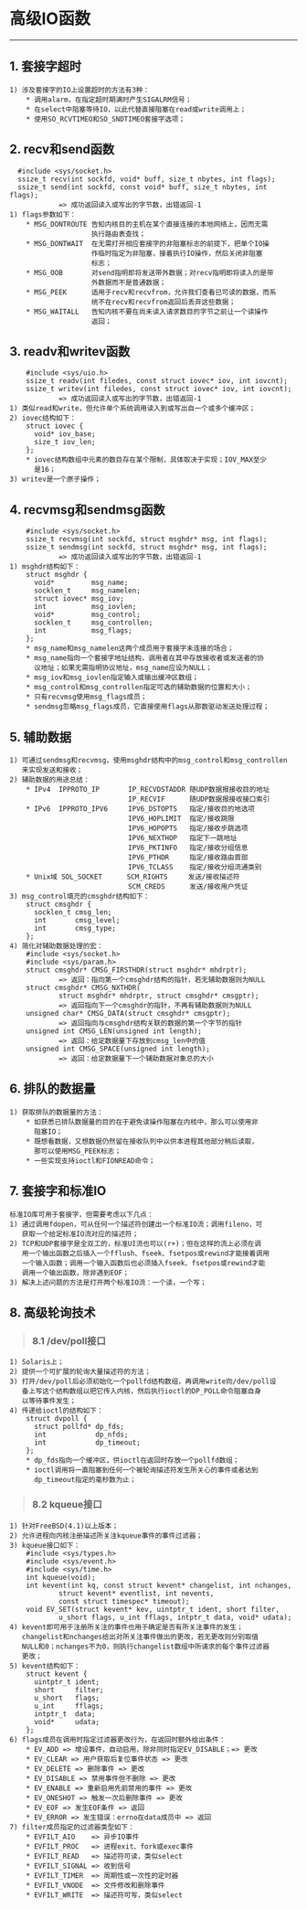 # **高级IO函数**
***

## **1. 套接字超时**
    1) 涉及套接字的IO上设置超时的方法有3种：
        * 调用alarm，在指定超时期满时产生SIGALRM信号；
        * 在select中阻塞等待IO，以此代替直接阻塞在read或write调用上；
        * 使用SO_RCVTIMEO和SO_SNDTIMEO套接字选项；


## **2. recv和send函数**
      #include <sys/socket.h>
      ssize_t recv(int sockfd, void* buff, size_t nbytes, int flags);
      ssize_t send(int sockfd, const void* buff, size_t nbytes, int flags);
                => 成功返回读入或写出的字节数，出错返回-1
    1) flags参数如下：
        * MSG_DONTROUTE 告知内核目的主机在某个直接连接的本地网络上，因而无需
                        执行路由表查找；
        * MSG_DONTWAIT  在无需打开相应套接字的非阻塞标志的前提下，把单个IO操
                        作临时指定为非阻塞，接着执行IO操作，然后关闭非阻塞
                        标志；
        * MSG_OOB       对send指明即将发送带外数据；对recv指明即将读入的是带
                        外数据而不是普通数据；
        * MSG_PEEK      适用于recv和recvfrom，允许我们查看已可读的数据，而系
                        统不在recv和recvfrom返回后丢弃这些数据；
        * MSG_WAITALL   告知内核不要在尚未读入请求数目的字节之前让一个读操作
                        返回；

## **3. readv和writev函数**
        #include <sys/uio.h>
        ssize_t readv(int filedes, const struct iovec* iov, int iovcnt);
        ssize_t writev(int filedes, const struct iovec* iov, int iovcnt);
                => 成功返回读入或写出的字节数，出错返回-1
    1) 类似read和write，但允许单个系统调用读入到或写出自一个或多个缓冲区；
    2) iovec结构如下：
        struct iovec {
          void* iov_base;
          size_t iov_len;
        };
        * iovec结构数组中元素的数目存在某个限制，具体取决于实现；IOV_MAX至少
          是16；
    3) writev是一个原子操作；


## **4. recvmsg和sendmsg函数**
        #include <sys/socket.h>
        ssize_t recvmsg(int sockfd, struct msghdr* msg, int flags);
        ssize_t sendmsg(int sockfd, struct msghdr* msg, int flags);
                => 成功返回读入或写出的字节数，出错返回-1
    1) msghdr结构如下：
        struct msghdr {
          void*         msg_name;
          socklen_t     msg_namelen;
          struct iovec* msg_iov;
          int           msg_iovlen;
          void*         msg_control;
          socklen_t     msg_controllen;
          int           msg_flags;
        };
        * msg_name和msg_namelen这两个成员用于套接字未连接的场合；
        * msg_name指向一个套接字地址结构，调用者在其中存放接收者或发送者的协
          议地址；如果无需指明协议地址，msg_name应设为NULL；
        * msg_iov和msg_iovlen指定输入或输出缓冲区数组；
        * msg_control和msg_controllen指定可选的辅助数据的位置和大小；
        * 只有recvmsg使用msg_flags成员；
        * sendmsg忽略msg_flags成员，它直接使用flags从那数驱动发送处理过程；

## **5. 辅助数据**
    1) 可通过sendmsg和recvmsg，使用msghdr结构中的msg_control和msg_controllen
       来实现发送和接收；
    2) 辅助数据的用途总结：
        * IPv4  IPPROTO_IP       IP_RECVDSTADDR 随UDP数据报接收目的地址
                                 IP_RECVIF      随UDP数据报接收接口索引
        * IPv6  IPPROTO_IPV6     IPV6_DSTOPTS   指定/接收目的地选项
                                 IPV6_HOPLIMIT  指定/接收跳限
                                 IPV6_HOPOPTS   指定/接收步跳选项
                                 IPV6_NEXTHOP   指定下一跳地址
                                 IPV6_PKTINFO   指定/接收分组信息
                                 IPV6_PTHDR     指定/接收路由首部
                                 IPV6_TCLASS    指定/接收分组流通类别
        * Unix域 SOL_SOCKET      SCM_RIGHTS     发送/接收描述符
                                 SCM_CREDS      发送/接收用户凭证
    3) msg_control填充的cmsghdr结构如下：
        struct cmsghdr {
          socklen_t cmsg_len;
          int       cmsg_level;
          int       cmsg_type;
        };
    4) 简化对辅助数据处理的宏：
        #include <sys/socket.h>
        #include <sys/param.h>
        struct cmsghdr* CMSG_FIRSTHDR(struct msghdr* mhdrptr);
                => 返回：指向第一个cmsghdr结构的指针，若无辅助数据则为NULL
        struct cmsghdr* CMSG_NXTHDR(
                struct msghdr* mhdrptr, struct cmsghdr* cmsgptr);
                => 返回指向下一个cmsghdr的指针，不再有辅助数据则为NULL
        unsigned char* CMSG_DATA(struct cmsghdr* cmsgptr);
                => 返回指向与cmsghdr结构关联的数据的第一个字节的指针
        unsigned int CMSG_LEN(unsigned int length);
                => 返回：给定数据量下存放到cmsg_len中的值
        unsigned int CMSG_SPACE(unsigned int length);
                => 返回：给定数据量下一个辅助数据对象总的大小


## **6. 排队的数据量**
    1) 获取排队的数据量的方法：
        * 如获悉已排队数据量的目的在于避免读操作阻塞在内核中，那么可以使用非
          阻塞IO；
        * 既想看数据，又想数据仍然留在接收队列中以供本进程其他部分稍后读取，
          那可以使用MSG_PEEK标志；
        * 一些实现支持ioctl和FIONREAD命令；


## **7. 套接字和标准IO**
    标准IO库可用于套接字，但需要考虑以下几点：
    1) 通过调用fdopen，可从任何一个描述符创建出一个标准IO流；调用fileno，可
       获取一个给定标准IO流对应的描述符；
    2) TCP和UDP套接字是全双工的，标准UI流也可以(r+)；但在这样的流上必须在调
       用一个输出函数之后插入一个fflush、fseek、fsetpos或rewind才能接着调用
       一个输入函数；调用一个输入函数后也必须插入fseek、fsetpos或rewind才能
       调用一个输出函数，除非遇到EOF；
    3) 解决上述问题的方法是打开两个标准IO流：一个读，一个写；


## **8. 高级轮询技术**
> ### **8.1 /dev/poll接口**
    1) Solaris上；
    2) 提供一个可扩展的轮询大量描述符的方法；
    3) 打开/dev/poll后必须初始化一个pollfd结构数组，再调用write向/dev/poll设
       备上写这个结构数组以把它传入内核，然后执行ioctl的DP_POLL命令阻塞自身
       以等待事件发生；
    4) 传递给ioctl的结构如下：
        struct dvpoll {
          struct pollfd* dp_fds;
          int            dp_nfds;
          int            dp_timeout;
        };
        * dp_fds指向一个缓冲区，供ioctl在返回时存放一个pollfd数组；
        * ioctl调用将一直阻塞到任何一个被轮询描述符发生所关心的事件或者达到
          dp_timeout指定的毫秒数为止；
> ### **8.2 kqueue接口**
    1) 针对FreeBSD(4.1)以上版本；
    2) 允许进程向内核注册描述所关注kqueue事件的事件过滤器；
    3) kqueue接口如下：
        #include <sys/types.h>
        #include <sys/event.h>
        #include <sys/time.h>
        int kqueue(void);
        int kevent(int kq, const struct kevent* changelist, int nchanges, 
                struct kevent* eventlist, int nevents, 
                const struct timespec* timeout);
        void EV_SET(struct kevent* kev, uintptr_t ident, short filter, 
                u_short flags, u_int fflags, intptr_t data, void* udata);
    4) kevent即可用于注册所关注的事件也用于确定是否有所关注事件的发生；
       changelist和nchanges给出对所关注事件做出的更改，若无更改则分别取值
       NULL和0；nchanges不为0，则执行changelist数组中所请求的每个事件过滤器
       更改；
    5) kevent结构如下：
        struct kevent {
          uintptr_t ident;
          short     filter;
          u_short   flags;
          u_int     fflags;
          intptr_t  data;
          void*     udata;
        };
    6) flags成员在调用时指定过滤器更改行为，在返回时额外给出条件：
        * EV_ADD => 增设事件，自动启用，除非同时指定EV_DISABLE；=> 更改
        * EV_CLEAR => 用户获取后复位事件状态 => 更改
        * EV_DELETE => 删除事件 => 更改
        * EV_DISABLE => 禁用事件但不删除 => 更改
        * EV_ENABLE => 重新启用先前禁用的事件 => 更改
        * EV_ONESHOT => 触发一次后删除事件 => 更改
        * EV_EOF => 发生EOF条件 => 返回
        * EV_ERROR => 发生错误：errno在data成员中 => 返回
    7) filter成员指定的过滤器类型如下：
        * EVFILT_AIO    => 异步IO事件
        * EVFILT_PROC   => 进程exit、fork或exec事件
        * EVFILT_READ   => 描述符可读，类似select
        * EVFILT_SIGNAL => 收到信号
        * EVFILT_TIMER  => 周期性或一次性的定时器
        * EVFILT_VNODE  => 文件修改和删除事件
        * EVFILT_WRITE  => 描述符可写，类似select
